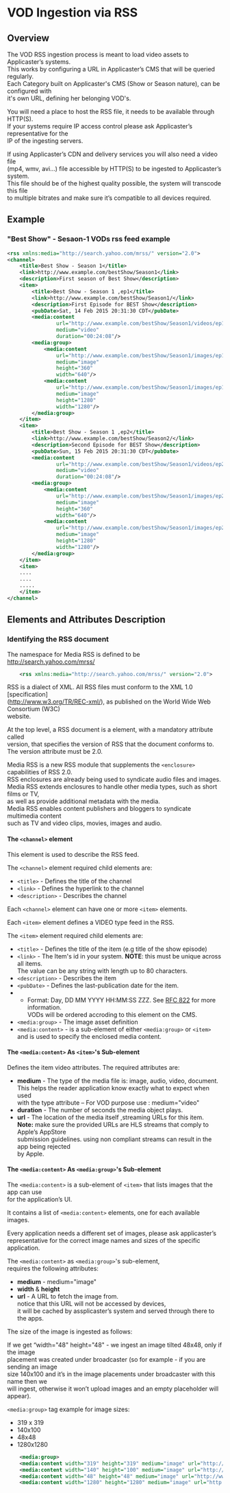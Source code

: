 # VOD Ingestion via RSS

## Overview

The VOD RSS ingestion process is meant to load video assets to Applicaster’s systems.  
This works by configuring a URL in Applicaster’s CMS that will be queried regularly.  
Each Category built on Applicaster's CMS (Show or Season nature), can be configured with   
it's own URL, defining her belonging VOD's.

You will need a place to host the RSS file, it needs to be available through HTTP(S).  
If your systems require IP access control please ask Applicaster’s representative for the   
IP of the ingesting servers.

If using Applicaster’s CDN and delivery services you will also need a video file   
(mp4, wmv, avi...) file accessible by HTTP(S) to be ingested to Applicaster’s system.  
This file should be of the highest quality possible, the system will transcode this file  
 to multiple bitrates and make sure it’s compatible to all devices required. 

## Example

### "Best Show" - Sesaon-1  VODs rss feed example 
``` xml
<rss xmlns:media="http://search.yahoo.com/mrss/" version="2.0">
<channel>
	<title>Best Show - Season 1</title>
	<link>http://www.example.com/bestShow/Season1</link>
	<description>First season of Best Show</description>
	<item>
		<title>Best Show - Season 1 ,ep1</title>
		<link>http://www.example.com/bestShow/Season1/</link>
		<description>First Episode for BEST Show</description>
		<pubDate>Sat, 14 Feb 2015 20:31:30 CDT</pubDate>
		<media:content   
				url="http://www.example.com/bestShow/Season1/videos/ep1.m3u8" 
 				medium="video" 
 				duration="00:24:08"/>
		<media:group>
			<media:content   
				url="http://www.example.com/bestShow/Season1/images/ep1a.jpg"  
				medium="image"   
				height="360"  
				width="640"/>
			<media:content   
				url="http://www.example.com/bestShow/Season1/images/ep1b.jpg"  
				medium="image"   
				height="1280"   
				width="1280"/>
		</media:group>
	</item>
	<item>
		<title>Best Show - Season 1 ,ep2</title>
		<link>http://www.example.com/bestShow/Season2/</link>
		<description>Second Episode for BEST Show</description>
		<pubDate>Sun, 15 Feb 2015 20:31:30 CDT</pubDate>
		<media:content   
				url="http://www.example.com/bestShow/Season1/videos/ep2.m3u8"
		 		medium="video"   
				duration="00:24:08"/>
		<media:group>
			<media:content   
				url="http://www.example.com/bestShow/Season1/images/ep2a.jpg"  
				medium="image"   
				height="360"   
				width="640"/>
			<media:content   
				url="http://www.example.com/bestShow/Season1/images/ep2b.jpg"  
				medium="image"   
				height="1280"   
				width="1280"/>
		</media:group>
	</item>
	<item>
	....
	....
	.....
	</item>
</channel>
```

## Elements and Attributes Description

### Identifying the RSS document

The namespace for Media RSS is defined to be http://search.yahoo.com/mrss/

``` xml
	<rss xmlns:media="http://search.yahoo.com/mrss/" version="2.0">
```

RSS is a dialect of XML. All RSS files must conform to the XML 1.0 [specification]  
(http://www.w3.org/TR/REC-xml/), as published on the World Wide Web Consortium (W3C)  
 website.

At the top level, a RSS document is a <rss> element, with a mandatory attribute called  
 version, that specifies the version of RSS that the document conforms to.  
The version attribute must be 2.0.

Media RSS is a new RSS module that supplements the `<enclosure>` capabilities of RSS 2.0.  
 RSS enclosures are already being used to syndicate audio files and images.   
Media RSS extends enclosures to handle other media types, such as short films or TV,   
as well as provide additional metadata with the media.   
Media RSS enables content publishers and bloggers to syndicate multimedia content   
such as TV and video clips, movies, images and audio.


#### The `<channel>` element

This element is used to describe the RSS feed.

The `<channel>` element required child elements are:

* `<title>` - Defines the title of the channel 
* `<link>` - Defines the hyperlink to the channel 
* `<description>` - Describes the channel

 
 
Each `<channel>` element can have one or more `<item>` elements.

Each `<item>` element defines a VIDEO type feed in the RSS.

The `<item>` element required child elements are:

* `<title>` - Defines the title of the item (e.g title of the show episode)
* `<link>` - The Item's id in your system. **NOTE**: this must be unique across all items.  
The value can be any string with length up to 80 characters.
* `<description>` - Describes the item 
* `<pubDate>` - Defines the last-publication date for the item. 
* * Format: Day, DD MM YYYY HH:MM:SS ZZZ. See [RFC 822](http://www.faqs.org/rfcs/rfc822.html) for more information.   
VODs will be ordered accroding to this element on the CMS.
* `<media:group>` - The image asset definition
* `<media:content>` - is a sub-element of either `<media:group>` or `<item>`   
and is used to specify the enclosed media content.
 


#### The `<media:content>` As `<item>`'s Sub-element 
Defines the item video attributes. The required attributes are:

* **medium** - The type of the media file is: image, audio, video, document.  
 This helps the reader application know exactly what to expect when used   
with the type attribute – For VOD purpose use : medium="video"
* **duration** - The number of seconds the media object plays.
* **url** - The location of the media itself ,streaming URLs for this item.  
 **Note:** make sure the provided URLs are HLS streams that comply to Apple’s AppStore  
 submission guidelines. using non compliant streams can result in the app being rejected  
 by Apple.


#### The `<media:content>` As `<media:group>`'s Sub-element 

The `<media:content>` is a sub-element of `<item>` that lists images that the app can use  
 for the application’s UI.  

It contains a list of `<media:content>` elements, one for each available images. 

Every application needs a different set of images, please ask applicaster’s   
representative for the correct image names and sizes of the specific application.

The `<media:content>` as `<media:group>`'s sub-element,   
requires the following attributes:

* **medium** - medium="image"
* **width** & **height**
* **url** - A URL to fetch the image from.   
notice that this URL will not be accessed by devices,  
 it will be cached by assplicaster’s system and served through there to the apps.

The size of the image is ingested as follows:  

If we get “width="48" height="48" - we ingest an image tilted 48x48, only if the image  
 placement was created under broadcaster (so for example - if you are sending an image  
 size 140x100 and it’s in the image placements under broadcaster with this name then we  
 will ingest, otherwise it won’t upload images and an empty placeholder will appear).

`<media:group>` tag example for image sizes:  

* 319 x 319
* 140x100 
* 48x48 
* 1280x1280

``` xml
	<media:group>
	<media:content width="319" height="319" medium="image" url="http://www.example.com/square-319.png"/>
	<media:content width="140" height="100" medium="image" url="http://www.example.com/square-140.png"/>
	<media:content width="48" height="48" medium="image" url="http://www.example.com/square-48.png"/>
	<media:content width="1280" height="1280" medium="image" url="http://www.example.com/square-1024.png"/>
```